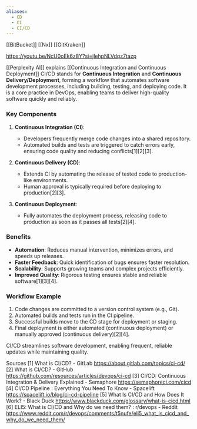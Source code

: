 ```yaml
---
aliases:
  - CD
  - CI
  - CI/CD
---
```

[[BitBucket]]
[[Nx]]
[[GitKraken]]

https://youtu.be/NcU0oEk6z8Y?si=jlehpNLVdqz7tazp

[[Perplexity AI]] explains [[Continuous Integration and Continuous Deployment]] 
CI/CD stands for **Continuous Integration** and **Continuous Delivery/Deployment**, forming a workflow that automates software development processes, including building, testing, and deploying code. It is a core practice in DevOps, enabling teams to deliver high-quality software quickly and reliably.

### Key Components
1. **Continuous Integration (CI)**:
   - Developers frequently merge code changes into a shared repository.
   - Automated builds and tests are triggered to catch errors early, ensuring code quality and reducing conflicts[1][2][3].

2. **Continuous Delivery (CD)**:
   - Extends CI by automating the release of tested code to production-like environments.
   - Human approval is typically required before deploying to production[2][3].

3. **Continuous Deployment**:
   - Fully automates the deployment process, releasing code to production as soon as it passes all tests[2][4].

### Benefits
- **Automation**: Reduces manual intervention, minimizes errors, and speeds up releases.
- **Faster Feedback**: Quick identification of bugs ensures faster resolution.
- **Scalability**: Supports growing teams and complex projects efficiently.
- **Improved Quality**: Rigorous testing ensures stable and reliable software[1][3][4].

### Workflow Example
1. Code changes are committed to a version control system (e.g., Git).
2. Automated builds and tests run in the CI pipeline.
3. Successful builds move to the CD stage for deployment or staging.
4. Final deployment is either automated (continuous deployment) or manually approved (continuous delivery)[2][4]. 

CI/CD streamlines software development, enabling frequent, reliable updates while maintaining quality.

Sources
[1] What is CI/CD? - GitLab https://about.gitlab.com/topics/ci-cd/
[2] What is CI/CD? - GitHub https://github.com/resources/articles/devops/ci-cd
[3] CI/CD: Continuous Integration & Delivery Explained - Semaphore https://semaphoreci.com/cicd
[4] CI/CD Pipeline : Everything You Need To Know - Spacelift https://spacelift.io/blog/ci-cd-pipeline
[5] What Is CI/CD and How Does It Work? - Black Duck https://www.blackduck.com/glossary/what-is-cicd.html
[6] ELI5: What is CI/CD and Why do we need them? : r/devops - Reddit https://www.reddit.com/r/devops/comments/t5nufe/eli5_what_is_cicd_and_why_do_we_need_them/

